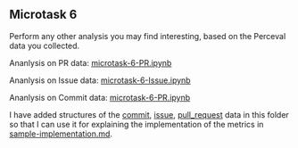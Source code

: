 ## Microtask 6

Perform any other analysis you may find interesting, based on the Perceval data you collected.

Ananlysis on PR data: [microtask-6-PR.ipynb](microtask-6-PR.ipynb)

Ananlysis on Issue data: [microtask-6-Issue.ipynb](microtask-6-Issue.ipynb)

Ananlysis on Commit data: [microtask-6-PR.ipynb](microtask-6-Commit.ipynb)

I have added structures of the [commit](commit-structure.json), [issue](issue-structure.json), 
[pull_request](pr-structure.json) data in this folder so that I can use it for explaining the 
implementation of the metrics in [sample-implementation.md](sample-implementation.md).
